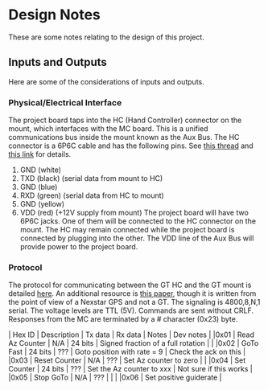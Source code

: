 # Design Notes
These are some notes relating to the design of this project.
## Inputs and Outputs
Here are some of the considerations of inputs and outputs.
### Physical/Electrical Interface
The project board taps into the HC (Hand Controller) connector on the mount, which interfaces with the MC board. This is a unified communications bus inside the mount known as the Aux Bus. The HC connector is a 6P6C cable and has the following pins. See [this thread](https://www.cloudynights.com/topic/524901-nexstar-slt-controller-cabling/) and [this link](https://www.dd1us.de/Downloads/gt_inside%201_0.pdf) for details.
1. GND (white)
2. TXD (black) (serial data from mount to HC)
3. GND (blue)
4. RXD (green) (serial data from HC to mount)
5. GND (yellow)
6. VDD (red) (+12V supply from mount)
The project board will have two 6P6C jacks. One of them will be connected to the HC connector on the mount. The HC may remain connected while the project board is connected by plugging into the other.
The VDD line of the Aux Bus will provide power to the project board.
### Protocol
The protocol for communicating between the GT HC and the GT mount is detailed [here](https://www.dd1us.de/Downloads/interconnect%20between%20handcontrollers%201_1.pdf). An additional resource is [this paper](https://www.paquettefamily.ca/nexstar/NexStar_AUX_Commands_10.pdf), though it is written from the point of view of a Nexstar GPS and not a GT.
The signaling is 4800,8,N,1 serial. The voltage levels are TTL (5V). Commands are sent without CRLF. Responses from the MC are terminated by a # character (0x23) byte.

| Hex ID  |  Description        |  Tx data      |  Rx data      |  Notes                                |  Dev notes            |
|0x01      |  Read Az Counter    |  N/A          |  24 bits      |  Signed fraction of a full rotation  |   |
|0x02      |  GoTo Fast          |  24 bits      |  ???          |  Goto position with rate = 9          |  Check the ack on this  |
|0x03      |  Reset Counter      |  N/A          |  ???          |  Set Az counter to zero              |                        |
|0x04      |  Set Counter        |  24 bits      |  ???          |  Set the Az counter to xxx            |  Not sure if this works  |
|0x05      |  Stop GoTo          |  N/A          |  ???          |  |  |
|0x06      |  Set positive guiderate  |  
